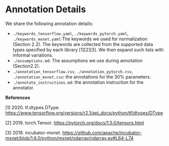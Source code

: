 # Annotation Details



We share the following annotation details:

- `./keywords_tensorflow.yaml`, `./keywords_pytorch.yaml`, `./keywords_mxnet.yaml`:The keywords we used for normalization (Section 2.2). The keywords are collected from the supported data types specified by each library [1][2][3]. We then expand such lists with informal variations. 
- `./assumptions.md`: The assumptions we use during annotation (Section2.2). 
- `./annotation_tensorflow.csv`, `./annotation_pytorch.csv`, `./annotation_mxnet.csv`: the annotations for the 30% parameters. 
- `./annotate_instructinos.md`: the annotation instruction for the annotator.


**References**

[1] 2020. tf.dtypes.DType. https://www.tensorflow.org/versions/r2.1/api_docs/python/tf/dtypes/DType

[2] 2019. torch.Tensor. https://pytorch.org/docs/1.5.0/tensors.html

[3] 2019. incubator-mxnet. https://github.com/apache/incubator-mxnet/blob/1.6.0/python/mxnet/ndarray/ndarray.py#L64-L74


